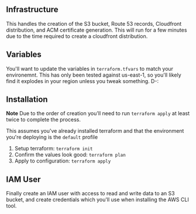 ## Infrastructure

This handles the creation of the S3 bucket, Route 53 records, Cloudfront distribution, and ACM certificate generation. This will run for a few minutes due to the time required to create a cloudfront distribution.

## Variables

You'll want to update the variables in `terraform.tfvars` to match your environemnt. This has only been tested against us-east-1, so you'll likely find it explodes in your region unless you tweak something. D-:

## Installation

**Note** Due to the order of creation you'll need to run `terraform apply` at least twice to complete the process.

This assumes you've already installed terraform and that the environment you're deploying is the `default` profile 

1. Setup terraform: `terraform init`
2. Confirm the values look good: `terraform plan`
3. Apply to configuration: `terraform apply`

## IAM User

Finally create an IAM user with access to read and write data to an S3 bucket, and create credentials which you'll use when installing the AWS CLI tool.